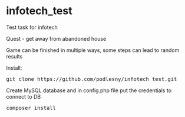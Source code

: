 # infotech_test
Test task for infotech

Quest - get away from abandoned house

Game can be finished in multiple ways, some steps can lead to random results

Install:

<pre>git clone https://github.com/podlesny/infotech_test.git</pre>

Create MySQL database and in config.php file put the credentials to connect to DB

<pre>composer install</pre>
